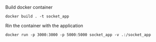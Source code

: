 

Build docker container
```shell
docker build . -t socket_app
```

Rin the container with the application
```shell
docker run -p 3000:3000 -p 5000:5000 socket_app -v .:/socket_app
```